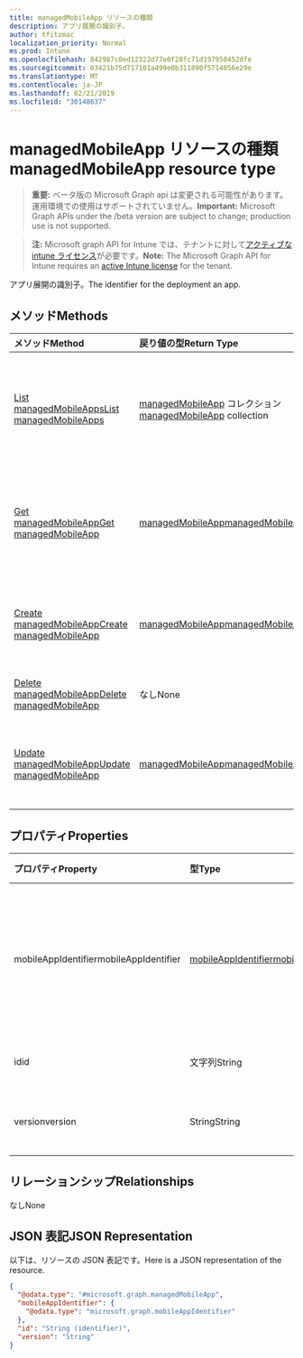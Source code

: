 ```yaml
---
title: managedMobileApp リソースの種類
description: アプリ展開の識別子。
author: tfitzmac
localization_priority: Normal
ms.prod: Intune
ms.openlocfilehash: 842987c0ed12322d77e0f28fc71d197950452dfe
ms.sourcegitcommit: 03421b75d717101a499e0b311890f5714056e29e
ms.translationtype: MT
ms.contentlocale: ja-JP
ms.lasthandoff: 02/21/2019
ms.locfileid: "30148637"
---
```

# <a name="managedmobileapp-resource-type"></a><span data-ttu-id="6ca15-103">managedMobileApp リソースの種類</span><span class="sxs-lookup"><span data-stu-id="6ca15-103">managedMobileApp resource type</span></span>

> <span data-ttu-id="6ca15-104">**重要:** ベータ版の Microsoft Graph api は変更される可能性があります。運用環境での使用はサポートされていません。</span><span class="sxs-lookup"><span data-stu-id="6ca15-104">**Important:** Microsoft Graph APIs under the /beta version are subject to change; production use is not supported.</span></span>

> <span data-ttu-id="6ca15-105">**注:** Microsoft graph API for Intune では、テナントに対して[アクティブな intune ライセンス](https://go.microsoft.com/fwlink/?linkid=839381)が必要です。</span><span class="sxs-lookup"><span data-stu-id="6ca15-105">**Note:** The Microsoft Graph API for Intune requires an [active Intune license](https://go.microsoft.com/fwlink/?linkid=839381) for the tenant.</span></span>

<span data-ttu-id="6ca15-106">アプリ展開の識別子。</span><span class="sxs-lookup"><span data-stu-id="6ca15-106">The identifier for the deployment an app.</span></span>

## <a name="methods"></a><span data-ttu-id="6ca15-107">メソッド</span><span class="sxs-lookup"><span data-stu-id="6ca15-107">Methods</span></span>
|<span data-ttu-id="6ca15-108">メソッド</span><span class="sxs-lookup"><span data-stu-id="6ca15-108">Method</span></span>|<span data-ttu-id="6ca15-109">戻り値の型</span><span class="sxs-lookup"><span data-stu-id="6ca15-109">Return Type</span></span>|<span data-ttu-id="6ca15-110">説明</span><span class="sxs-lookup"><span data-stu-id="6ca15-110">Description</span></span>|
|:---|:---|:---|
|[<span data-ttu-id="6ca15-111">List managedMobileApps</span><span class="sxs-lookup"><span data-stu-id="6ca15-111">List managedMobileApps</span></span>](../api/intune-mam-managedmobileapp-list.md)|<span data-ttu-id="6ca15-112">[managedMobileApp](../resources/intune-mam-managedmobileapp.md) コレクション</span><span class="sxs-lookup"><span data-stu-id="6ca15-112">[managedMobileApp](../resources/intune-mam-managedmobileapp.md) collection</span></span>|<span data-ttu-id="6ca15-113">[managedMobileApp](../resources/intune-mam-managedmobileapp.md) オブジェクトのプロパティとリレーションシップをリストします。</span><span class="sxs-lookup"><span data-stu-id="6ca15-113">List properties and relationships of the [managedMobileApp](../resources/intune-mam-managedmobileapp.md) objects.</span></span>|
|[<span data-ttu-id="6ca15-114">Get managedMobileApp</span><span class="sxs-lookup"><span data-stu-id="6ca15-114">Get managedMobileApp</span></span>](../api/intune-mam-managedmobileapp-get.md)|[<span data-ttu-id="6ca15-115">managedMobileApp</span><span class="sxs-lookup"><span data-stu-id="6ca15-115">managedMobileApp</span></span>](../resources/intune-mam-managedmobileapp.md)|<span data-ttu-id="6ca15-116">[managedMobileApp](../resources/intune-mam-managedmobileapp.md) オブジェクトのプロパティとリレーションシップを読み取ります。</span><span class="sxs-lookup"><span data-stu-id="6ca15-116">Read properties and relationships of the [managedMobileApp](../resources/intune-mam-managedmobileapp.md) object.</span></span>|
|[<span data-ttu-id="6ca15-117">Create managedMobileApp</span><span class="sxs-lookup"><span data-stu-id="6ca15-117">Create managedMobileApp</span></span>](../api/intune-mam-managedmobileapp-create.md)|[<span data-ttu-id="6ca15-118">managedMobileApp</span><span class="sxs-lookup"><span data-stu-id="6ca15-118">managedMobileApp</span></span>](../resources/intune-mam-managedmobileapp.md)|<span data-ttu-id="6ca15-119">新しい [managedMobileApp](../resources/intune-mam-managedmobileapp.md) オブジェクトを作成します。</span><span class="sxs-lookup"><span data-stu-id="6ca15-119">Create a new [managedMobileApp](../resources/intune-mam-managedmobileapp.md) object.</span></span>|
|[<span data-ttu-id="6ca15-120">Delete managedMobileApp</span><span class="sxs-lookup"><span data-stu-id="6ca15-120">Delete managedMobileApp</span></span>](../api/intune-mam-managedmobileapp-delete.md)|<span data-ttu-id="6ca15-121">なし</span><span class="sxs-lookup"><span data-stu-id="6ca15-121">None</span></span>|<span data-ttu-id="6ca15-122">[managedMobileApp](../resources/intune-mam-managedmobileapp.md) を削除します。</span><span class="sxs-lookup"><span data-stu-id="6ca15-122">Deletes a [managedMobileApp](../resources/intune-mam-managedmobileapp.md).</span></span>|
|[<span data-ttu-id="6ca15-123">Update managedMobileApp</span><span class="sxs-lookup"><span data-stu-id="6ca15-123">Update managedMobileApp</span></span>](../api/intune-mam-managedmobileapp-update.md)|[<span data-ttu-id="6ca15-124">managedMobileApp</span><span class="sxs-lookup"><span data-stu-id="6ca15-124">managedMobileApp</span></span>](../resources/intune-mam-managedmobileapp.md)|<span data-ttu-id="6ca15-125">[managedMobileApp](../resources/intune-mam-managedmobileapp.md) オブジェクトのプロパティを更新します。</span><span class="sxs-lookup"><span data-stu-id="6ca15-125">Update the properties of a [managedMobileApp](../resources/intune-mam-managedmobileapp.md) object.</span></span>|

## <a name="properties"></a><span data-ttu-id="6ca15-126">プロパティ</span><span class="sxs-lookup"><span data-stu-id="6ca15-126">Properties</span></span>
|<span data-ttu-id="6ca15-127">プロパティ</span><span class="sxs-lookup"><span data-stu-id="6ca15-127">Property</span></span>|<span data-ttu-id="6ca15-128">型</span><span class="sxs-lookup"><span data-stu-id="6ca15-128">Type</span></span>|<span data-ttu-id="6ca15-129">説明</span><span class="sxs-lookup"><span data-stu-id="6ca15-129">Description</span></span>|
|:---|:---|:---|
|<span data-ttu-id="6ca15-130">mobileAppIdentifier</span><span class="sxs-lookup"><span data-stu-id="6ca15-130">mobileAppIdentifier</span></span>|[<span data-ttu-id="6ca15-131">mobileAppIdentifier</span><span class="sxs-lookup"><span data-stu-id="6ca15-131">mobileAppIdentifier</span></span>](../resources/intune-mam-mobileappidentifier.md)|<span data-ttu-id="6ca15-132">対象のオペレーティング システムの種類のアプリの識別子。</span><span class="sxs-lookup"><span data-stu-id="6ca15-132">The identifier for an app with it's operating system type.</span></span>|
|<span data-ttu-id="6ca15-133">id</span><span class="sxs-lookup"><span data-stu-id="6ca15-133">id</span></span>|<span data-ttu-id="6ca15-134">文字列</span><span class="sxs-lookup"><span data-stu-id="6ca15-134">String</span></span>|<span data-ttu-id="6ca15-135">エンティティのキー。</span><span class="sxs-lookup"><span data-stu-id="6ca15-135">Key of the entity.</span></span>|
|<span data-ttu-id="6ca15-136">version</span><span class="sxs-lookup"><span data-stu-id="6ca15-136">version</span></span>|<span data-ttu-id="6ca15-137">String</span><span class="sxs-lookup"><span data-stu-id="6ca15-137">String</span></span>|<span data-ttu-id="6ca15-138">エンティティのバージョン。</span><span class="sxs-lookup"><span data-stu-id="6ca15-138">Version of the entity.</span></span>|

## <a name="relationships"></a><span data-ttu-id="6ca15-139">リレーションシップ</span><span class="sxs-lookup"><span data-stu-id="6ca15-139">Relationships</span></span>
<span data-ttu-id="6ca15-140">なし</span><span class="sxs-lookup"><span data-stu-id="6ca15-140">None</span></span>

## <a name="json-representation"></a><span data-ttu-id="6ca15-141">JSON 表記</span><span class="sxs-lookup"><span data-stu-id="6ca15-141">JSON Representation</span></span>
<span data-ttu-id="6ca15-142">以下は、リソースの JSON 表記です。</span><span class="sxs-lookup"><span data-stu-id="6ca15-142">Here is a JSON representation of the resource.</span></span>
<!-- {
  "blockType": "resource",
  "keyProperty": "id",
  "@odata.type": "microsoft.graph.managedMobileApp"
}
-->
``` json
{
  "@odata.type": "#microsoft.graph.managedMobileApp",
  "mobileAppIdentifier": {
    "@odata.type": "microsoft.graph.mobileAppIdentifier"
  },
  "id": "String (identifier)",
  "version": "String"
}
```





